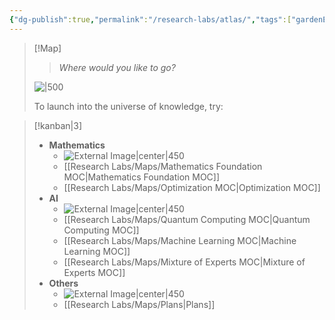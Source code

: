 ```yaml
---
{"dg-publish":true,"permalink":"/research-labs/atlas/","tags":["gardenEntry"],"created":"2025-02-21T16:35:17.001+07:00","updated":"2025-03-15T23:27:15.512+07:00"}
---
```


> [!Map]
> > *Where would you like to go?*
>
> ![|500](https://i.imgur.com/7a2OF0m.png)
> 
> To launch into the universe of knowledge, try: 

> [!kanban|3]
> - **Mathematics**
> 	- ![External Image|center|450](https://c4.wallpaperflare.com/wallpaper/126/524/884/kurzgesagt-in-a-nutshell-flatdesign-hd-wallpaper-preview.jpg) 
> 	- [[Research Labs/Maps/Mathematics Foundation MOC\|Mathematics Foundation MOC]]
> 	- [[Research Labs/Maps/Optimization MOC\|Optimization MOC]]
> - **AI**
> 	- ![External Image|center|450](https://preview.redd.it/kurzgesagt-4k-wallpapers-3840x2160-v0-thrpw4zmouhb1.png?width=3840&format=png&auto=webp&s=b1dfb23b2606ba97b175f60c77bfc8a9eb13f4f8)
> 	- [[Research Labs/Maps/Quantum Computing MOC\|Quantum Computing MOC]]
> 	- [[Research Labs/Maps/Machine Learning MOC\|Machine Learning MOC]]
> 	- [[Research Labs/Maps/Mixture of Experts MOC\|Mixture of Experts MOC]]
> - **Others**
> 	- ![External Image|center|450](https://i.imgur.com/rA9FODR.png)
> 	- [[Research Labs/Maps/Plans\|Plans]]

